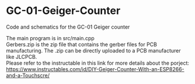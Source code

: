 # GC-01-Geiger-Counter
Code and schematics for the GC-01 Geiger counter  

The main program is in src/main.cpp  
Gerbers.zip is the zip file that contains the gerber files for PCB manufacturing. The .zip can be directly uploaded to a PCB manufacturer
like JLCPCB.   
Please refer to the instructable in this link for more details about the porject: https://www.instructables.com/id/DIY-Geiger-Counter-With-an-ESP8266-and-a-Touchscre/
